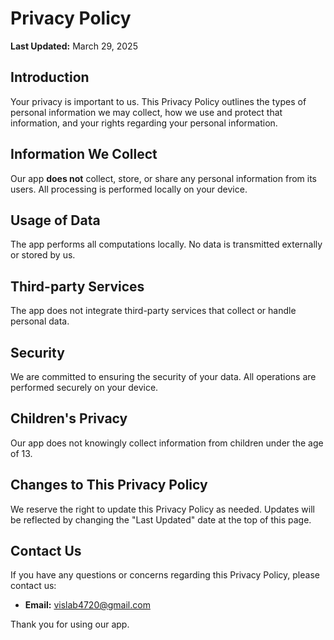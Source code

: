 # Privacy Policy

**Last Updated:** March 29, 2025

## Introduction

Your privacy is important to us. This Privacy Policy outlines the types of personal information we may collect, how we use and protect that information, and your rights regarding your personal information.

## Information We Collect

Our app **does not** collect, store, or share any personal information from its users. All processing is performed locally on your device.

## Usage of Data

The app performs all computations locally. No data is transmitted externally or stored by us.

## Third-party Services

The app does not integrate third-party services that collect or handle personal data.

## Security

We are committed to ensuring the security of your data. All operations are performed securely on your device.

## Children's Privacy

Our app does not knowingly collect information from children under the age of 13.

## Changes to This Privacy Policy

We reserve the right to update this Privacy Policy as needed. Updates will be reflected by changing the "Last Updated" date at the top of this page.

## Contact Us

If you have any questions or concerns regarding this Privacy Policy, please contact us:

- **Email:** vislab4720@gmail.com

Thank you for using our app.
